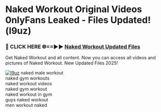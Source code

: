 # Naked Workout Original Videos 0nlyFans Leaked - Files Updated! (l9uz)

<h3>🔴 CLICK HERE 🌐==►► <a href="https://tinyurl.com/yckcrads" rel="nofollow">Naked Workout Updated Files</a></h3>

Get Naked Workout and all content. Now you can access all videos and pictures of Naked Workout. New Updated Files 2025!

[![l9uz](https://i.imgur.com/hpKpOFt.gif)](https://tinyurl.com/yckcrads)
naked male workout<br>
naked gym workouts<br>
naked workout videos<br>
naked gym workout<br>
naked workout in gym<br>
guys naked workout<br>
men workout naked